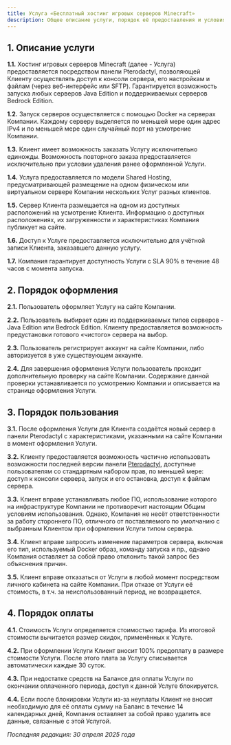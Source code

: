 ```yaml
---
title: Услуга «Бесплатный хостинг игровых серверов Minecraft»
description: Общее описание услуги, порядок её предоставления и условия использования.
---
```


## 1. Описание услуги

**1.1\.** Хостинг игровых серверов Minecraft (далее - Услуга) предоставляется посредством панели Pterodactyl, позволяющей Клиенту осуществлять доступ к консоли сервера, его настройкам и файлам (через веб-интерфейс или SFTP). Гарантируется возможность запуска любых серверов Java Edition и поддерживаемых серверов Bedrock Edition.

**1.2\.** Запуск серверов осуществляется с помощью Docker на серверах Компании. Каждому серверу выделяется по меньшей мере один адрес IPv4 и по меньшей мере один случайный порт на усмотрение Компании.

**1.3\.** Клиент имеет возможность заказать Услугу исключительно единожды. Возможность повторного заказа предоставляется исключительно при условии удаления ранее оформленной Услуги.

**1.4\.** Услуга предоставляется по модели Shared Hosting, предусматривающей размещение на одном физическом или виртуальном сервере Компании нескольких Услуг разных клиентов.

**1.5\.** Сервер Клиента размещается на одном из доступных расположений на усмотрение Клиента. Информацию о доступных расположениях, их загруженности и характеристиках Компания публикует на сайте.

**1.6\.** Доступ к Услуге предоставляется исключительно для учётной записи Клиента, заказавшего данную услугу.

**1.7\.** Компания гарантирует доступность Услуги с SLA 90% в течение 48 часов с момента запуска.

## 2. Порядок оформления

**2.1\.** Пользователь оформляет Услугу на сайте Компании.

**2.2\.** Пользователь выбирает один из поддерживаемых типов серверов - Java Edition или Bedrock Edition. Клиенту предоставляется возможность предустановки готового «чистого» сервера на выбор.

**2.3\.** Пользователь регистрирует аккаунт на сайте Компании, либо авторизуется в уже существующем аккаунте.

**2.4\.** Для завершения оформления Услуги пользователь проходит дополнительную проверку на сайте Компании. Содержание данной проверки устанавливается по усмотрению Компании и описывается на странице оформления Услуги.

## 3. Порядок пользования

**3.1\.** После оформления Услуги для Клиента создаётся новый сервер в панели Pterodactyl с характеристиками, указанными на сайте Компании в момент оформления Услуги.

**3.2\.** Клиенту предоставляется возможность частично использовать возможности последней версии панели [Pterodactyl](https://pterodactyl.io), доступные пользователям со стандартным набором прав, по меньшей мере: доступ к консоли сервера, запуск и его остановка, доступ к файлам сервера.

**3.3\.** Клиент вправе устанавливать любое ПО, использование которого на инфраструктуре Компании не противоречит настоящим Общим условиям использования. Однако, Компания не несёт ответственности за работу стороннего ПО, отличного от поставляемого по умолчанию с выбранным Клиентом при оформлении Услуги типом сервера.

**3.4\.** Клиент вправе запросить изменение параметров сервера, включая его тип, используемый Docker образ, команду запуска и пр., однако Компания оставляет за собой право отклонить такой запрос без объяснения причин.

**3.5\.** Клиент вправе отказаться от Услуги в любой момент посредством личного кабинета на сайте Компании. При отказе от Услуги её стоимость, в т.ч. за неиспользованный период, не возвращается.

## 4. Порядок оплаты

**4.1\.** Стоимость Услуги определяется стоимостью тарифа. Из итоговой стоимости вычитается размер скидок, применённых к Услуге.

**4.2\.** При оформлении Услуги Клиент вносит 100% предоплату в размере стоимости Услуги. После этого плата за Услугу списывается автоматически каждые 30 суток.

**4.3\.** При недостатке средств на Балансе для оплаты Услуги по окончании оплаченного периода, доступ к данной Услуге блокируется.

**4.4\.** Если после блокировки Услуги из-за неуплаты Клиент не вносит необходимую для её оплаты сумму на Баланс в течение 14 календарных дней, Компания оставляет за собой право удалить все данные, связанные с этой Услугой.

*Последняя редакция: 30 апреля 2025 года*
